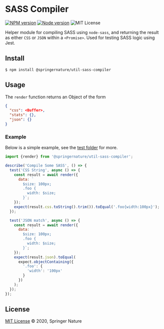 # SASS Compiler

[![NPM version][badge-npm]][info-npm]
[![Node version][badge-node]][info-node]
![MIT License][badge-license]

Helper module for compiling SASS using `node-sass`, and returning the result as either `CSS` or `JSON` within a `<Promise>`. Used for testing SASS logic using Jest. 

## Install

```
$ npm install @springernature/util-sass-compiler
```

## Usage

The `render` function returns an Object of the form

```json
{
  "css": <Buffer>,
  "stats": {},
  "json": {}
}
```

### Example

Below is a simple example, see the [test folder](__tests__/unit/lib/js/render.test.js) for more.

```js
import {render} from '@springernature/util-sass-compiler';

describe('Compile Some SASS', () => {
  test('CSS String', async () => {
    const result = await render({
	  data: `
	    $size: 100px;
        .foo {
          width: $size;
        }`;
    });
    expect(result.css.toString().trim()).toEqual('.foo{width:100px}');
  });

  test('JSON match', async () => {
    const result = await render({
	  data: `
	    $size: 100px;
        .foo {
          width: $size;
        }`;
    });
    expect(result.json).toEqual(
      expect.objectContaining({
        '.foo': {
          'width': '100px'
        }
      })
    );
  });
});
```

## License

[MIT License][info-license] &copy; 2020, Springer Nature

[info-npm]: https://www.npmjs.com/package/@springernature/util-sass-compiler
[badge-npm]: https://img.shields.io/npm/v/@springernature/util-sass-compiler.svg
[info-license]: https://github.com/springernature/frontend-toolkit-utilities/blob/master/LICENCE
[badge-license]: https://img.shields.io/badge/license-MIT-blue.svg
[badge-node]: https://img.shields.io/badge/node->=8-brightgreen.svg
[info-node]: package.json
